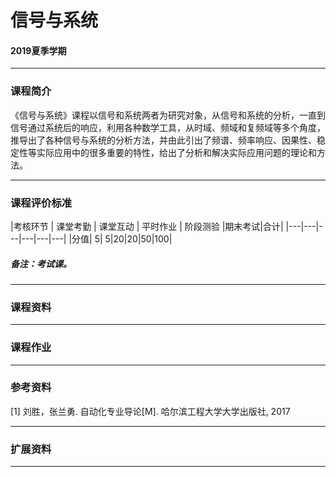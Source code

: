 # 信号与系统

#### 2019夏季学期

---

### 课程简介

《信号与系统》课程以信号和系统两者为研究对象，从信号和系统的分析，一直到信号通过系统后的响应，利用各种数学工具，从时域、频域和复频域等多个角度，推导出了各种信号与系统的分析方法，并由此引出了频谱、频率响应、因果性、稳定性等实际应用中的很多重要的特性，给出了分析和解决实际应用问题的理论和方法。

---

### 课程评价标准

|考核环节 | 课堂考勤 | 课堂互动 | 平时作业 | 阶段测验 |期末考试|合计|
|---|---|---|---|---|---|
|分值| 5| 5|20|20|50|100|



##### 备注：考试课。 

---

### 课程资料



---

### 课程作业





---

### 参考资料

[1] 刘胜，张兰勇. 自动化专业导论[M]. 哈尔滨工程大学大学出版社, 2017

---

### 扩展资料



---
